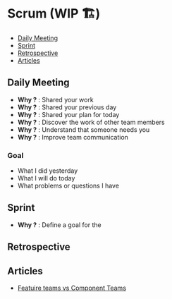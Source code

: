 # Scrum (WIP 🏗)

- [Daily Meeting](#daily-meeting)
- [Sprint](#sprint)
- [Retrospective](#retrospective)
- [Articles](#articles)

<a name="daily-meeting"/>

## Daily Meeting

- **Why ?** : Shared your work
- **Why ?** : Shared your previous day
- **Why ?** : Shared your plan for today
- **Why ?** : Discover the work of other team members
- **Why ?** : Understand that someone needs you
- **Why ?** : Improve team communication

### Goal

- What I did yesterday
- What I will do today
- What problems or questions I have

<a name="sprint"/>

## Sprint

- **Why ?** : Define a goal for the

<a name="retrospective"/>

## Retrospective

<a name="articles"/>

## Articles

- [Featuire teams vs Component Teams](https://medium.com/serious-scrum/feature-teams-vs-component-teams-in-product-development-b0490843bafe)
